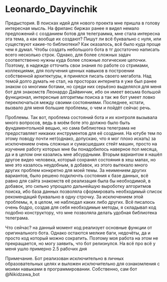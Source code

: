 # Leonardo_Dayvinchik
Предыстория. 
В поисках идей для нового проекта мне пришла в голову интересная мысль. На фриланс биржах ранее я видел немало предложений с созданием ботов для телеграмма, мне стала интересна эта тема, а как вообще их создают? Пишут ли всё буквально с нуля, или существуют какие-то библиотеки? Как оказалось, всё было куда проще чем я думал. Чтобы создать небольшого бота в тг достаточно написать всего несколько строк. Однако, для более сложных задач соответственно нужны куда более сложные логические цепочки. Поэтому, в надежде отточить свои знания по работе со стримами, коллекциями, для получения ценных навыков в построении собственной архитектуры, я принялся писать своего мегабота. Над темой долго думать не стал, на просторах интернета я уже был ранее знаком со многими ботами, но среди них серьёзно выделялся для меня бот для знакомств Леонардо Дайвинчик, ибо он имеет весьма большой функционал, интересные алгоритмы поиска а так же бот умеет ловко переключаться между своими состояниями. Последнее, кстати, вызвало для меня большие проблемы, о чем и пойдёт сейчас речь.

Проблемы. 
Так вот, проблема состояний бота и их контроля вызывала много вопросов, ведь в моём боте это должно было быть фундаментольной вещью, но сама библиотека телеграма не предоставляет никаких инструментов для её создания. На ютубе тем по этому поводу почти нет(однако, допускаю, что я мог плохо искать) за исключением очень сложных и сумасшедших стейт машин, просто на изучение работу которых мне бы понадобилось наверное пол месяца, да и в целом они казались мне абсурдными. Вторым вариантом я нашёл другое видео человека, который сохранял состояния в хеш мапах, но мне это казалось неудобным, в добавок, из этого вытекало много других проблем конкретно для моей темы. За неимением других вариантов, было решено подключть состояния к базе данных, всё равно для сайта знакомств её реализация была бы необходимой, в добавок, это сильно упрощало дальнейшую выроботку алгоритмов поиска, ибо база данных позволяла сформировать необходимый список рекомендаций буквально в одну строчку. За исключением этой проблемы, я, в целом, не наблюдал каких либо других. Всё писалось очень бодро, создав для себя необходимые методы, я складывал код подобно конструктору, что мне позволяла делать удобная библиотека телеграма.

Что сейчас? на данный момент код реализует основные функции от оригинального бота. Однако остаются мелкие баги, недочёты, да и просто код который можно сократить. Поэтому моя работа на этом не прекращается, но могу заявить, что бот релизнулся. На всё про всё у меня ушло примерно 2.5 рабочих дня

Примечание. Бот реализован исключительно в личных образовательных целях и выложен исключительно для ознакомления с моими навыками в программировании. Собственно, сам бот @Nikidzawa_bot

